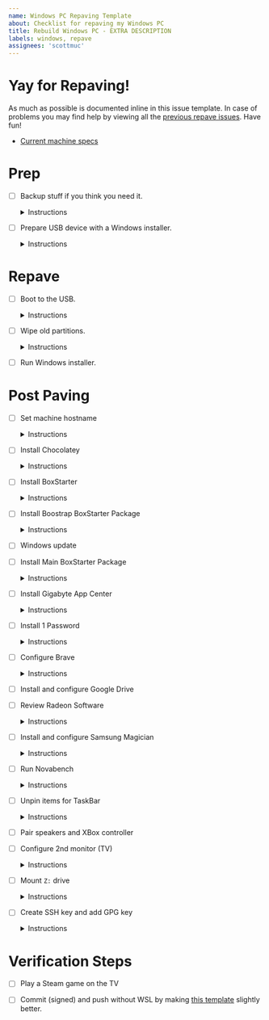 ```yaml
---
name: Windows PC Repaving Template
about: Checklist for repaving my Windows PC
title: Rebuild Windows PC - EXTRA DESCRIPTION
labels: windows, repave
assignees: 'scottmuc'
---
```

<!--
From: https://gist.github.com/pierrejoubert73/902cc94d79424356a8d20be2b382e1ab
<details>
  <summary>Instructions</summary>

  moar markdown
</details>
-->
# Yay for Repaving!

As much as possible is documented inline in this issue template. In case of problems
you may find help by viewing all the [previous repave issues][repave-history]. Have fun!

* [Current machine specs](https://pcpartpicker.com/b/wX9J7P)

[repave-history]: https://github.com/scottmuc/infrastructure/issues?q=is%3Aissue+is%3Aclosed+label%3Awindows+label%3Arepave

# Prep

- [ ] Backup stuff if you think you need it. <details>
  <summary>Instructions</summary>

  * Desktop
  * Downloads
  * Documents
</details>

- [ ] Prepare USB device with a Windows installer. <details>
  <summary>Instructions</summary>
  
  Here's the [latest documentation][msdocs] I followed to make a USB installer.

  [msdocs]: https://docs.microsoft.com/en-us/windows-hardware/manufacture/desktop/install-windows-from-a-usb-flash-drive
</details>

# Repave

- [ ] Boot to the USB. <details>
  <summary>Instructions</summary>

  * Hit `F12` while machine is rebooting to load boot menu.
  * The drive that is less than 50GB is likely the bootable USB device.
</details>

- [ ] Wipe old partitions.<details>
  <summary>Instructions</summary>

  Only the 1TB drive should be wiped. This is the NVMe drive that is dedicated
  to the Windows installation. The other 2TB drive is the data drive where all
  the Steam and GOG games are installed.
</details>

- [ ] Run Windows installer.

# Post Paving

- [ ] Set machine hostname<details>
  <summary>Instructions</summary>

  This can come in handy for all services that have recorded the machines
  hostname for security verification. The timestamp in the name and other
  metadata can make future auditing a bit easier.

  The convention is YYYYMMDD-something meta.

  Test if this can be done in [powershell][ps-rename].

  [ps-rename]: https://docs.microsoft.com/en-us/powershell/module/microsoft.powershell.management/rename-computer?view=powershell-7.2
</details>

- [ ] Install Chocolatey <details>
  <summary>Instructions</summary>

  * https://chocolatey.org/install
</details>

- [ ] Install BoxStarter <details>
  <summary>Instructions</summary>

  * `choco install Boxstarter`
</details>

- [ ] Install Boostrap BoxStarter Package <details>
  <summary>Instructions</summary>

  Thanks [Rich Turner][rich-turner-boxstarter] for your excellent example!

  [rich-turner-boxstarter]: https://gist.github.com/bitcrazed/c788f9dcf1d630340a19

  Launch Boxstarter Shell with elevated privileges:

  ```
  Install-BoxstarterPackage -DisableReboots -PackageName https://raw.githubusercontent.com/scottmuc/infrastructure/main/homedirs/windows/boxstarter.bootstrap.ps1
  ```
</details>

- [ ] Windows update

- [ ] Install Main BoxStarter Package <details>
  <summary>Instructions</summary>

  Thanks [Rich Turner][rich-turner-boxstarter] for your excellent example!

  [rich-turner-boxstarter]: https://gist.github.com/bitcrazed/c788f9dcf1d630340a19

  Launch Boxstarter Shell with elevated privileges:

  ```
  Install-BoxstarterPackage -DisableReboots -PackageName $(Join-Path -Path $Env:USERPROFILE -ChildPath "workspace/infrastructure/homedirs/windows/boxstarter.ps1")
  ```
</details>

- [ ] Install Gigabyte App Center <details>
  <summary>Instructions</summary>

  For now, [this tool][gigabyteutils] might be the most convenient way to install
  supported drivers for this mainboard.
</details>

[gigabyteutils]: https://www.gigabyte.com/Motherboard/X570-UD-rev-10/support#support-dl-utility

- [ ] Install 1 Password<details>
  <summary>Instructions</summary>

  This was failing to install correctly using `choco`, test if this has improved.
</details>

- [ ] Configure Brave<details>
  <summary>Instructions</summary>

  Do the following:
  * Ensure 1 Password extension works (log into GitHub)
  * Install [Pocket][pocket]
  * Install [Unhook][unhook]
  * Set search engine to DuckDuckGo ([config][brave-search-engine])
  * Set default download location to Desktop ([config][brave-download-location] and [rationale](https://scottmuc.com/blog/why-i-ve-chosen-to-use-my-desktop-as-my-default-download-location/))
</details>

[unhook]: https://chrome.google.com/webstore/detail/unhook-remove-youtube-rec/khncfooichmfjbepaaaebmommgaepoid
[pocket]: https://chrome.google.com/webstore/detail/save-to-pocket/niloccemoadcdkdjlinkgdfekeahmflj
[brave-search-engine]: brave://settings/?search=search+engine
[brave-download-location]: brave://settings/?search=downloads

- [ ] Install and configure Google Drive

- [ ] Review Radeon Software<details>
  <summary>Instructions</summary>

  So far I am getting by without installing this software. Every now and then, it's worth reviewing
  whether or not the software would be useful to add.

  * https://www.amd.com/en/support/kb/faq/gpu-kb205
  * https://raptoreumcalculator.com/blog/radeonsoftware-exe-windows-complaining-about-missing-mfplat-dll-mf-dl-and-mfreadwrite-dll-files/
  * https://www.amd.com/en/support
</details>

- [ ] Install and configure Samsung Magician<details>
  <summary>Instructions</summary>

  Download [the installer][samsung-magician] and run it. Enable the performance profile.

  [samsung-magician]: https://semiconductor.samsung.com/consumer-storage/magician/
</details>

- [ ] Run Novabench<details>
  <summary>Instructions</summary>

  Score should be around (old):
  * CPU 1600
  * RAM 260
  * GPU 1000
  * Disk 340

  Novabench's new version seems to augment the numbers:
  * CPU 1200
  * RAM 270
  * GPU 500
  * Disk 470
</details>

- [ ] Unpin items for TaskBar<details>
  <summary>Instructions</summary>

  Right click on the items and hide them.
</details>

- [ ] Pair speakers and XBox controller

- [ ] Configure 2nd monitor (TV)<details>
  <summary>Instructions</summary>

  To ensure audio output works correctly, after switching display to the TV,
  launch the audio settings and change the audio output to the TV. After this,
  switching back and forth will configure the audio output device correctly.
</details>

- [ ] Mount `Z:` drive<details>
  <summary>Instructions</summary>

  Run the following in a user cmd session:

  `net use Z: \\192.168.2.10\fileserver /u:smbrw /persistent:yes`

  For further exploration, look at [this post][mountz].
</details>

[mountz]: https://serverfault.com/questions/426288/permanently-mount-network-share-without-the-need-for-log-on-windows

- [ ] Create SSH key and add GPG key<details>
  <summary>Instructions</summary>

  I'll need to look into running an ssh-agent in Windows and update my 1 Password key access. For
  now I can run `ssh-keygen` and add the public key to GitHub manually.

  To load my gpg key, following these steps:

  1. Copy the base64 encoded secret key from 1 Password
  2. Paste the contents into a file (use vim)
  3. Run `cat .\base64.file | iconv -f UTF-8 -t UTF-16LE | base64 -d -i > .\secret.key`
  4. Run `gpg --import .\secret.key`

</details>

# Verification Steps

- [ ] Play a Steam game on the TV

- [ ] Commit (signed) and push without WSL by making [this template][this-template] slightly better.

[this-template]: https://github.com/scottmuc/infrastructure/blob/master/.github/ISSUE_TEMPLATE/windows-repaving-template.md 
